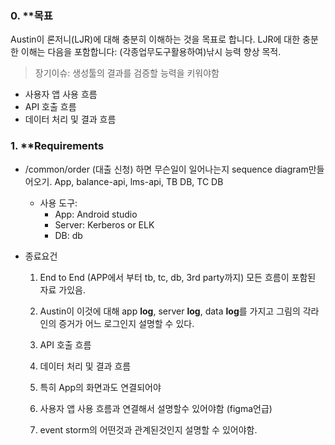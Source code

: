 
### 0. **목표

Austin이 론저니(LJR)에 대해 충분히 이해하는 것을 목표로 합니다. LJR에 대한 충분한 이해는 다음을 포함합니다: (각종업무도구활용하여)낚시 능력 향상 목적.  

> 장기이슈: 생성툴의 결과를 검증할 능력을 키워야함
- 사용자 앱 사용 흐름
- API 호출 흐름
- 데이터 처리 및 결과 흐름
### 1. **Requirements 

- /common/order (대출 신청) 하면 무슨일이 일어나는지 sequence diagram만들어오기. App, balance-api, lms-api, TB DB, TC DB
	- 사용 도구:
		- App: Android studio
		- Server: Kerberos or ELK
		- DB: db

- 종료요건

	1. End to End (APP에서 부터 tb, tc, db, 3rd party까지) 모든 흐름이 포함된 자료 가있음.
	2. Austin이 이것에 대해 app **log**, server **log**, data **log**를 가지고 그림의 각라인의 증거가 어느 로그인지 설명할 수 있다.
	
	3. API 호출 흐름
	4. 데이터 처리 및 결과 흐름
	
	5. 특히 App의 화면과도 연결되어야
	
	6. 사용자 앱 사용 흐름과 연결해서 설명할수 있어야함 (figma언급)
	
	7. event storm의 어떤것과 관계된것인지 설명할 수 있어야함.
